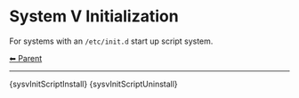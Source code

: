 # System V Initialization

For systems with an `/etc/init.d` start up script system.

<!-- TEMPLATE header 2 -->
[⬅ Parent ](../)
<hr />

{sysvInitScriptInstall}
{sysvInitScriptUninstall}

